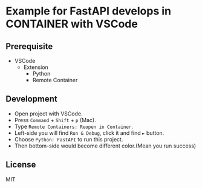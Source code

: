 # Example for FastAPI develops in CONTAINER with VSCode

## Prerequisite

- VSCode
  - Extension
    - Python
    - Remote Container

## Development

- Open project with VSCode.
- Press `Command` + `Shift` + `p` (Mac).
- Type `Remote Containers: Reopen in Container`.
- Left-side you will find `Run & Debug`, click it and find `►` button.
- Choose `Python: FastAPI` to run this project.
- Then bottom-side would become different color.(Mean you run success)

## License

MIT
